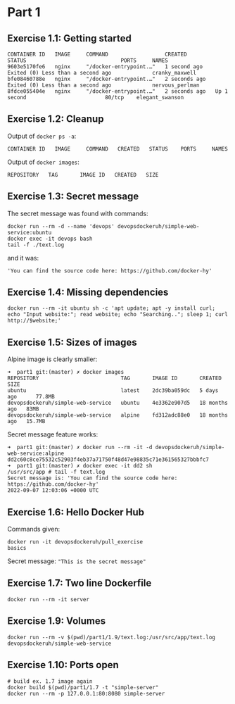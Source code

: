 # Part 1
## Exercise 1.1: Getting started
```
CONTAINER ID   IMAGE     COMMAND                  CREATED         STATUS                              PORTS     NAMES
9603e5170fe6   nginx     "/docker-entrypoint.…"   1 second ago    Exited (0) Less than a second ago             cranky_maxwell
bfe08460788e   nginx     "/docker-entrypoint.…"   2 seconds ago   Exited (0) Less than a second ago             nervous_perlman
8fdce055404e   nginx     "/docker-entrypoint.…"   2 seconds ago   Up 1 second                         80/tcp    elegant_swanson
```
## Exercise 1.2: Cleanup
Output of `docker ps -a`:
```
CONTAINER ID   IMAGE     COMMAND   CREATED   STATUS    PORTS     NAMES
```
Output of `docker images`:
```
REPOSITORY   TAG       IMAGE ID   CREATED   SIZE
```

## Exercise 1.3: Secret message 
The secret message was found with commands:
```
docker run --rm -d --name 'devops' devopsdockeruh/simple-web-service:ubuntu
docker exec -it devops bash
tail -f ./text.log
```
and it was:  
```
'You can find the source code here: https://github.com/docker-hy'
```

## Exercise 1.4: Missing dependencies
```
docker run --rm -it ubuntu sh -c 'apt update; apt -y install curl; echo "Input website:"; read website; echo "Searching.."; sleep 1; curl http://$website;' 
```

## Exercise 1.5: Sizes of images
Alpine image is clearly smaller:
```
➜  part1 git:(master) ✗ docker images
REPOSITORY                          TAG       IMAGE ID       CREATED         SIZE
ubuntu                              latest    2dc39ba059dc   5 days ago      77.8MB
devopsdockeruh/simple-web-service   ubuntu    4e3362e907d5   18 months ago   83MB
devopsdockeruh/simple-web-service   alpine    fd312adc88e0   18 months ago   15.7MB
```
Secret message feature works:
```
➜  part1 git:(master) ✗ docker run --rm -it -d devopsdockeruh/simple-web-service:alpine
dd2c60c8ce75532c52903f4eb37a71750f48d47e98835c71e361565327bbbfc7
➜  part1 git:(master) ✗ docker exec -it dd2 sh
/usr/src/app # tail -f text.log
Secret message is: 'You can find the source code here: https://github.com/docker-hy'
2022-09-07 12:03:06 +0000 UTC
```

## Exercise 1.6: Hello Docker Hub
Commands given:
```
docker run -it devopsdockeruh/pull_exercise
basics
```

Secret message: `"This is the secret message"`

## Exercise 1.7: Two line Dockerfile
```
docker run --rm -it server
```

## Exercise 1.9: Volumes
```
docker run --rm -v $(pwd)/part1/1.9/text.log:/usr/src/app/text.log devopsdockeruh/simple-web-service
```

## Exercise 1.10: Ports open
```
# build ex. 1.7 image again
docker build $(pwd)/part1/1.7 -t "simple-server"
docker run --rm -p 127.0.0.1:80:8080 simple-server
```